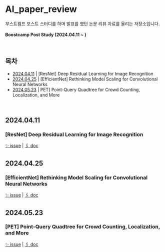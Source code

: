 # AI_paper_review

부스트캠프 포스트 스터디를 하며 발표를 했던 논문 리뷰 자료를 올리는 저장소입니다.
<br><br>
**Boostcamp Post Study (2024.04.11 ~ )**

<br>

## 목차
- [2024.04.11](#20240411) | [ResNet] Deep Residual Learning for Image Recognition
- [2024.04.25](#20240425) | [EfficientNet] Rethinking Model Scaling for Convolutional Neural Networks
- [2024.05.23](#20240523) | PET] Point-Query Quadtree for Crowd Counting, Localization, and More

<br>

## 2024.04.11
### [ResNet] Deep Residual Learning for Image Recognition

[✨ issue](https://github.com/HayeonLee88/AI_paper_review/issues/1#issue-2484963172)
 | [🖇️ doc](https://github.com/HayeonLee88/AI_paper_review/blob/5c5a11ff9e7dd6a17549a3aef8d63ddb4218e9c3/ResNet.pdf)


## 2024.04.25
### [EfficientNet] Rethinking Model Scaling for Convolutional Neural Networks

[✨ issue](https://github.com/HayeonLee88/AI_paper_review/issues/2#issue-2484965084)
 | [🖇️ doc](https://github.com/HayeonLee88/AI_paper_review/tree/7107ac9a8d9ace7dd139e9c802eb86f7aa0eb09c/EfficientNet)

## 2024.05.23
### [PET] Point-Query Quadtree for Crowd Counting, Localization, and More

[✨ issue](https://github.com/HayeonLee88/AI_paper_review/issues/3#issue-2484968769)
 | [🖇️ doc](https://github.com/HayeonLee88/AI_paper_review/tree/de3524f3db0656e0b930c74315c7c27d7865f862/Point%20quEry%20Transformer)
